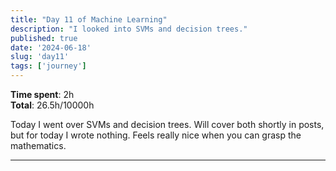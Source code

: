 ```yaml
---
title: "Day 11 of Machine Learning"
description: "I looked into SVMs and decision trees."
published: true
date: '2024-06-18'
slug: 'day11'
tags: ['journey']
---
```

<script>
    import Image from '$lib/components/Image.svelte';
</script>

**Time spent**: 2h<br /> **Total**: 26.5h/10000h

Today I went over SVMs and decision trees. Will cover both shortly in posts, but for today I wrote nothing. Feels really nice when you can grasp the mathematics.
___
